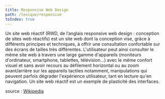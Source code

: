```yaml
---
title: Responsive Web Design
path: /lexique/responsive
toIndex: true
---
```


Un site web réactif (RWD, de l’anglais responsive web design : conception de sites web réactifs) est un site web dont la conception vise, grâce à différents principes et techniques, à offrir une consultation confortable sur des écrans de tailles très différentes. L'utilisateur peut ainsi consulter le même site web à travers une large gamme d'appareils (moniteurs d'ordinateur, smartphone, tablettes, télévision…) avec le même confort visuel et sans avoir recours au défilement horizontal ou au zoom avant/arrière sur les appareils tactiles notamment, manipulations qui peuvent parfois dégrader l'expérience utilisateur, tant en lecture qu'en navigation. Un site web réactif est un exemple de plasticité des interfaces.

source : [Wikipedia](https://fr.wikipedia.org/wiki/Site_web_r%C3%A9actif)
